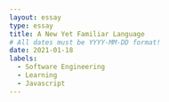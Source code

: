 ```yaml
---
layout: essay
type: essay
title: A New Yet Familiar Language
# All dates must be YYYY-MM-DD format!
date: 2021-01-18
labels:
  - Software Engineering
  - Learning
  - Javascript
---
```


